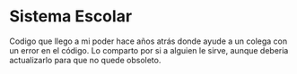# Sistema Escolar

Codigo que llego a mi poder hace años atrás donde ayude a un colega con un error en el código. Lo comparto por si a alguien le sirve, aunque deberia actualizarlo para que no quede obsoleto. 
